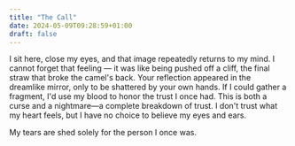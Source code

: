 ```yaml
---
title: "The Call"
date: 2024-05-09T09:28:59+01:00
draft: false
---
```


I sit here, close my eyes, and that image repeatedly returns to my mind. I cannot forget that feeling — it was like being pushed off a cliff, the final straw that broke the camel's back. Your reflection appeared in the dreamlike mirror, only to be shattered by your own hands. If I could gather a fragment, I'd use my blood to honor the trust I once had. This is both a curse and a nightmare—a complete breakdown of trust. I don't trust what my heart feels, but I have no choice to believe my eyes and ears.   

My tears are shed solely for the person I once was.